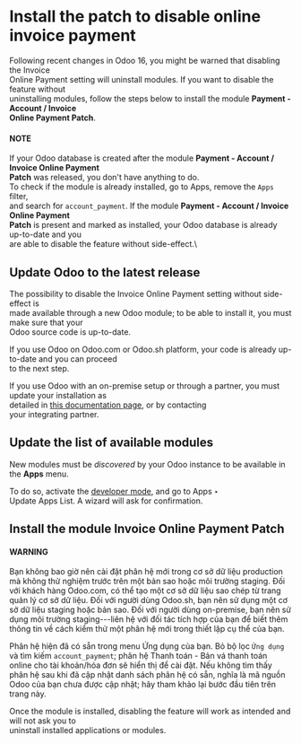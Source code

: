 # Install the patch to disable online invoice payment

Following recent changes in Odoo 16, you might be warned that disabling the Invoice\
Online Payment setting will uninstall modules. If you want to disable the feature without\
uninstalling modules, follow the steps below to install the module **Payment - Account / Invoice**\
**Online Payment Patch**.

#### NOTE

If your Odoo database is created after the module **Payment - Account / Invoice Online Payment**\
**Patch** was released, you don't have anything to do.\
To check if the module is already installed, go to Apps, remove the `Apps` filter,\
and search for `account_payment`. If the module **Payment - Account / Invoice Online Payment**\
**Patch** is present and marked as installed, your Odoo database is already up-to-date and you\
are able to disable the feature without side-effect.\


## Update Odoo to the latest release

The possibility to disable the Invoice Online Payment setting without side-effect is\
made available through a new Odoo module; to be able to install it, you must make sure that your\
Odoo source code is up-to-date.

If you use Odoo on Odoo.com or Odoo.sh platform, your code is already up-to-date and you can proceed\
to the next step.

If you use Odoo with an on-premise setup or through a partner, you must update your installation as\
detailed in [this documentation page](../../../../../administration/on_premise/update.md), or by contacting\
your integrating partner.

## Update the list of available modules

New modules must be _discovered_ by your Odoo instance to be available in the **Apps** menu.

To do so, activate the [developer mode](../../../../general/developer_mode.md#developer-mode), and go to Apps ‣\
Update Apps List. A wizard will ask for confirmation.

## Install the module Invoice Online Payment Patch

#### WARNING

Bạn không bao giờ nên cài đặt phân hệ mới trong cơ sở dữ liệu production mà không thử nghiệm trước trên một bản sao hoặc môi trường staging. Đối với khách hàng Odoo.com, có thể tạo một cơ sở dữ liệu sao chép từ trang quản lý cơ sở dữ liệu. Đối với người dùng Odoo.sh, bạn nên sử dụng một cơ sở dữ liệu staging hoặc bản sao. Đối với người dùng on-premise, bạn nên sử dụng môi trường staging---liên hệ với đối tác tích hợp của bạn để biết thêm thông tin về cách kiểm thử một phân hệ mới trong thiết lập cụ thể của bạn.

Phân hệ hiện đã có sẵn trong menu Ứng dụng của bạn. Bỏ bộ lọc `Ứng dụng` và tìm kiếm `account_payment`; phân hệ Thanh toán - Bản vá thanh toán online cho tài khoản/hóa đơn sẽ hiển thị để cài đặt. Nếu không tìm thấy phân hệ sau khi đã cập nhật danh sách phân hệ có sẵn, nghĩa là mã nguồn Odoo của bạn chưa được cập nhật; hãy tham khảo lại bước đầu tiên trên trang này.

Once the module is installed, disabling the feature will work as intended and will not ask you to\
uninstall installed applications or modules.
